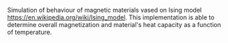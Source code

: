 Simulation of behaviour of magnetic materials vased on Ising model https://en.wikipedia.org/wiki/Ising_model. This implementation is able to determine overall magnetization and material's heat capacity as a function of temperature.
